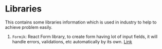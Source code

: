 # Libraries
This contains some libraries information which is used in industry to help to achieve problem easily.
1. `Formik`: React Form library, to create form having lot of input fields, it will handle errors, validations, etc automatically by its own. [Link](https://formik.org/)
